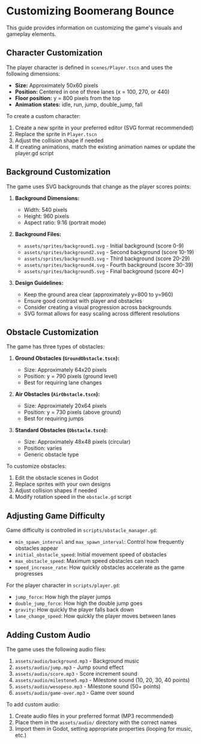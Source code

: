 # Customizing Boomerang Bounce

This guide provides information on customizing the game's visuals and gameplay elements.

## Character Customization

The player character is defined in `scenes/Player.tscn` and uses the following dimensions:

- **Size:** Approximately 50x60 pixels
- **Position:** Centered in one of three lanes (x = 100, 270, or 440)
- **Floor position:** y = 800 pixels from the top
- **Animation states:** idle, run, jump, double_jump, fall

To create a custom character:

1. Create a new sprite in your preferred editor (SVG format recommended)
2. Replace the sprite in `Player.tscn`
3. Adjust the collision shape if needed
4. If creating animations, match the existing animation names or update the player.gd script

## Background Customization

The game uses SVG backgrounds that change as the player scores points:

1. **Background Dimensions:**
   - Width: 540 pixels
   - Height: 960 pixels
   - Aspect ratio: 9:16 (portrait mode)

2. **Background Files:**
   - `assets/sprites/background1.svg` - Initial background (score 0-9)
   - `assets/sprites/background2.svg` - Second background (score 10-19)
   - `assets/sprites/background3.svg` - Third background (score 20-29)
   - `assets/sprites/background4.svg` - Fourth background (score 30-39)
   - `assets/sprites/background5.svg` - Final background (score 40+)

3. **Design Guidelines:**
   - Keep the ground area clear (approximately y=800 to y=960)
   - Ensure good contrast with player and obstacles
   - Consider creating a visual progression across backgrounds
   - SVG format allows for easy scaling across different resolutions

## Obstacle Customization

The game has three types of obstacles:

1. **Ground Obstacles (`GroundObstacle.tscn`):**
   - Size: Approximately 64x20 pixels
   - Position: y = 790 pixels (ground level)
   - Best for requiring lane changes

2. **Air Obstacles (`AirObstacle.tscn`):**
   - Size: Approximately 20x64 pixels
   - Position: y = 730 pixels (above ground)
   - Best for requiring jumps

3. **Standard Obstacles (`Obstacle.tscn`):**
   - Size: Approximately 48x48 pixels (circular)
   - Position: varies
   - Generic obstacle type

To customize obstacles:

1. Edit the obstacle scenes in Godot
2. Replace sprites with your own designs
3. Adjust collision shapes if needed
4. Modify rotation speed in the `obstacle.gd` script

## Adjusting Game Difficulty

Game difficulty is controlled in `scripts/obstacle_manager.gd`:

- `min_spawn_interval` and `max_spawn_interval`: Control how frequently obstacles appear
- `initial_obstacle_speed`: Initial movement speed of obstacles
- `max_obstacle_speed`: Maximum speed obstacles can reach
- `speed_increase_rate`: How quickly obstacles accelerate as the game progresses

For the player character in `scripts/player.gd`:
- `jump_force`: How high the player jumps
- `double_jump_force`: How high the double jump goes
- `gravity`: How quickly the player falls back down
- `lane_change_speed`: How quickly the player moves between lanes

## Adding Custom Audio

The game uses the following audio files:

1. `assets/audio/background.mp3` - Background music
2. `assets/audio/jump.mp3` - Jump sound effect
3. `assets/audio/score.mp3` - Score increment sound
4. `assets/audio/milestone5.mp3` - Milestone sound (10, 20, 30, 40 points)
5. `assets/audio/wesopeso.mp3` - Milestone sound (50+ points)
6. `assets/audio/game-over.mp3` - Game over sound

To add custom audio:
1. Create audio files in your preferred format (MP3 recommended)
2. Place them in the `assets/audio/` directory with the correct names
3. Import them in Godot, setting appropriate properties (looping for music, etc.)
